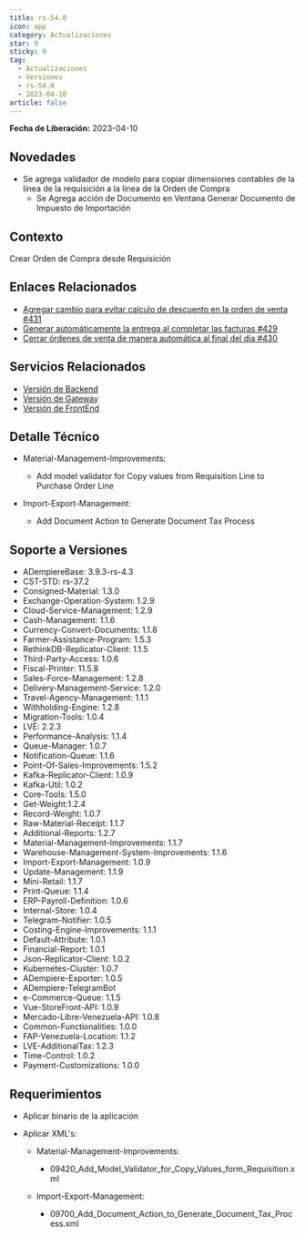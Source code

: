 ```yaml
---
title: rs-54.0
icon: app
category: Actualizaciones
star: 9
sticky: 9
tag:
  - Actualizaciones
  - Versiones
  - rs-54.0
  - 2023-04-10
article: false
---
```


**Fecha de Liberación:** 2023-04-10

## Novedades

- Se agrega validador de modelo para copiar dimensiones contables de la linea de la requisición a la linea de la Orden de Compra
  - Se Agrega acción de Documento en Ventana Generar Documento de Impuesto de Importación
## Contexto

Crear Orden de Compra desde Requisición

## Enlaces Relacionados

- [Agregar cambio para evitar calculo de descuento en la orden de venta #431](https://github.com/erpcya/Control-FPLE/issues/431)
- [Generar automáticamente la entrega al completar las facturas #429](https://github.com/erpcya/Control-FPLE/issues/49)
- [Cerrar órdenes de venta de manera automática al final del día #430](https://github.com/erpcya/Control-FPLE/issues/430)


## Servicios Relacionados

- [Versión de Backend](https://github.com/erpcya/adempiere-customer-backend/releases/tag/rs-1.9.1)
- [Versión de Gateway](https://github.com/erpcya/gateway-customer-api/releases/tag/solop-rs-1..5)
- [Versión de FrontEnd](https://github.com/solop-develop/frontend-core/releases/tag/experimental-1.9.4)

## Detalle Técnico

- Material-Management-Improvements:

  - Add model validator for Copy values from Requisition Line to Purchase Order Line
  
- Import-Export-Management:

  - Add Document Action to Generate Document Tax Process
  

## Soporte a Versiones

- ADempiereBase: 3.9.3-rs-4.3
- CST-STD: rs-37.2
- Consigned-Material: 1.3.0
- Exchange-Operation-System: 1.2.9
- Cloud-Service-Management: 1.2.9
- Cash-Management: 1.1.6
- Currency-Convert-Documents: 1.1.8
- Farmer-Assistance-Program: 1.5.3
- RethinkDB-Replicator-Client: 1.1.5
- Third-Party-Access: 1.0.6
- Fiscal-Printer: 11.5.8
- Sales-Force-Management: 1.2.8
- Delivery-Management-Service: 1.2.0
- Travel-Agency-Management: 1.1.1
- Withholding-Engine: 1.2.8
- Migration-Tools: 1.0.4
- LVE: 2.2.3
- Performance-Analysis: 1.1.4
- Queue-Manager: 1.0.7
- Notification-Queue: 1.1.6
- Point-Of-Sales-Improvements: 1.5.2
- Kafka-Replicator-Client: 1.0.9
- Kafka-Util: 1.0.2
- Core-Tools: 1.5.0
- Get-Weight:1.2.4
- Record-Weight: 1.0.7
- Raw-Material-Receipt: 1.1.7
- Additional-Reports: 1.2.7
- Material-Management-Improvements: 1.1.7
- Warehouse-Management-System-Improvements: 1.1.6
- Import-Export-Management: 1.0.9
- Update-Management: 1.1.9
- Mini-Retail: 1.1.7
- Print-Queue: 1.1.4
- ERP-Payroll-Definition: 1.0.6
- Internal-Store: 1.0.4
- Telegram-Notifier: 1.0.5
- Costing-Engine-Improvements: 1.1.1
- Default-Attribute: 1.0.1
- Financial-Report: 1.0.1
- Json-Replicator-Client: 1.0.2
- Kubernetes-Cluster: 1.0.7
- ADempiere-Exporter: 1.0.5
- ADempiere-TelegramBot
- e-Commerce-Queue: 1.1.5
- Vue-StoreFront-API: 1.0.9
- Mercado-Libre-Venezuela-API: 1.0.8
- Common-Functionalities: 1.0.0
- FAP-Venezuela-Location: 1.1.2
- LVE-AdditionalTax: 1.2.3
- Time-Control: 1.0.2
- Payment-Customizations: 1.0.0

## Requerimientos

- Aplicar binario de la aplicación
- Aplicar XML's:
  
  - Material-Management-Improvements:
  
    - 09420_Add_Model_Validator_for_Copy_Values_form_Requisition.xml
  
  - Import-Export-Management:
  
    - 09700_Add_Document_Action_to_Generate_Document_Tax_Process.xml
